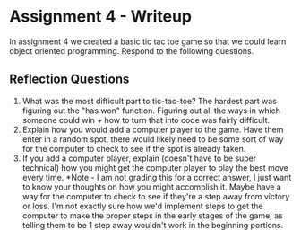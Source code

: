 # Assignment 4 - Writeup

In assignment 4 we created a basic tic tac toe game so that we could learn object oriented programming. Respond to the following questions.

## Reflection Questions

1. What was the most difficult part to tic-tac-toe?
The hardest part was figuring out the "has won" function. Figuring out all the ways in which someone could win + how to turn that into code was fairly difficult.
2. Explain how you would add a computer player to the game.
Have them enter in a random spot, there would likely need to be some sort of way for the computer to check to see if the spot is already taken.
3. If you add a computer player, explain (doesn't have to be super technical) how you might get the computer player to play the best move every time. *Note - I am not grading this for a correct answer, I just want to know your thoughts on how you might accomplish it.
Maybe have a way for the computer to check to see if they're a step away from victory or loss. I'm not exactly sure how we'd implement steps to get the computer to make the proper steps in the early stages of the game, as telling them to be 1 step away wouldn't work in the beginning portions. 